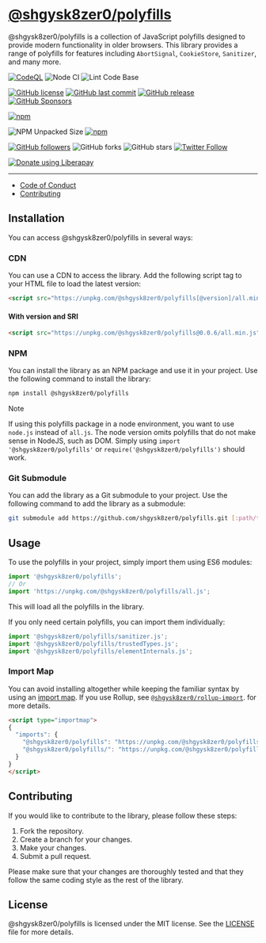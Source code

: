 # [@shgysk8zer0/polyfills](https://www.npmjs.com/package/@shgysk8zer0/rollup-import)

@shgysk8zer0/polyfills is a collection of JavaScript polyfills designed to provide
modern functionality in older browsers. This library provides a range of polyfills
for features including `AbortSignal`, `CookieStore`, `Sanitizer`, and many more.

[![CodeQL](https://github.com/shgysk8zer0/polyfills/actions/workflows/codeql-analysis.yml/badge.svg)](https://github.com/shgysk8zer0/polyfills/actions/workflows/codeql-analysis.yml)
![Node CI](https://github.com/shgysk8zer0/polyfills/workflows/Node%20CI/badge.svg)
![Lint Code Base](https://github.com/shgysk8zer0/polyfills/workflows/Lint%20Code%20Base/badge.svg)

[![GitHub license](https://img.shields.io/github/license/shgysk8zer0/polyfills.svg)](https://github.com/shgysk8zer0/polyfills/blob/master/LICENSE)
[![GitHub last commit](https://img.shields.io/github/last-commit/shgysk8zer0/polyfills.svg)](https://github.com/shgysk8zer0/polyfills/commits/master)
[![GitHub release](https://img.shields.io/github/release/shgysk8zer0/polyfills?logo=github)](https://github.com/shgysk8zer0/polyfills/releases)
[![GitHub Sponsors](https://img.shields.io/github/sponsors/shgysk8zer0?logo=github)](https://github.com/sponsors/shgysk8zer0)

[![npm](https://img.shields.io/npm/v/@shgysk8zer0/polyfills)](https://www.npmjs.com/package/@shgysk8zer0/polyfills)
<!-- ![node-current](https://img.shields.io/node/v/@shgysk8zer0/polyfills) -->
![NPM Unpacked Size](https://img.shields.io/npm/unpacked-size/%40shgysk8zer0%2Fpolyfills)
[![npm](https://img.shields.io/npm/dw/@shgysk8zer0/polyfills?logo=npm)](https://www.npmjs.com/package/@shgysk8zer0/polyfills)

[![GitHub followers](https://img.shields.io/github/followers/shgysk8zer0.svg?style=social)](https://github.com/shgysk8zer0)
![GitHub forks](https://img.shields.io/github/forks/shgysk8zer0/polyfills.svg?style=social)
![GitHub stars](https://img.shields.io/github/stars/shgysk8zer0/polyfills.svg?style=social)
[![Twitter Follow](https://img.shields.io/twitter/follow/shgysk8zer0.svg?style=social)](https://twitter.com/shgysk8zer0)

[![Donate using Liberapay](https://img.shields.io/liberapay/receives/shgysk8zer0.svg?logo=liberapay)](https://liberapay.com/shgysk8zer0/donate "Donate using Liberapay")
- - -

- [Code of Conduct](./.github/CODE_OF_CONDUCT.md)
- [Contributing](./.github/CONTRIBUTING.md)
<!-- - [Security Policy](./.github/SECURITY.md) -->

## Installation

You can access @shgysk8zer0/polyfills in several ways:

### CDN

You can use a CDN to access the library. Add the following script tag to your
HTML file to load the latest version:

```html
<script src="https://unpkg.com/@shgysk8zer0/polyfills[@version]/all.min.js"></script>
```

#### With version and SRI

```html
<script src="https://unpkg.com/@shgysk8zer0/polyfills@0.0.6/all.min.js" referrerpolicy="no-referrer" crossorigin="anonymous" integrity="sha384-xoY6kDRPTvbDfGdGA3S6Ercudev5mWGBWZIErLB38f7TeN6hV7zof6WBpzMdx/z0" fetchpriority="high" defer=""></script>
```

### NPM

You can install the library as an NPM package and use it in your project. Use
the following command to install the library:

```bash
npm install @shgysk8zer0/polyfills
```
> [!Note]
> If using this polyfills package in a node environment, you want to use `node.js` instead
> of `all.js`. The node version omits polyfills that do not make sense in NodeJS, such as DOM.
> Simply using `import '@shgysk8zer0/polyfills'` or `require('@shgysk8zer0/polyfills')` should work.

### Git Submodule

You can add the library as a Git submodule to your project. Use the following
command to add the library as a submodule:

```bash
git submodule add https://github.com/shgysk8zer0/polyfills.git [:path/to/destination]
```

## Usage

To use the polyfills in your project, simply import them using ES6 modules:

```javascript
import '@shgysk8zer0/polyfills';
// Or
import 'https://unpkg.com/@shgysk8zer0/polyfills/all.js';
```

This will load all the polyfills in the library.

If you only need certain polyfills, you can import them individually:

```javascript
import '@shgysk8zer0/polyfills/sanitizer.js';
import '@shgysk8zer0/polyfills/trustedTypes.js';
import '@shgysk8zer0/polyfills/elementInternals.js';
```

### Import Map

You can avoid installing altogether while keeping the familiar syntax by using
an [import map](https://developer.mozilla.org/en-US/docs/Web/HTML/Element/script/type/importmap).
If you use Rollup, see [`@shgysk8zer0/rollup-import`](https://www.npmjs.com/package/@shgysk8zer0/rollup-import).
for more details.

```html
<script type="importmap">
{
  "imports": {
    "@shgysk8zer0/polyfills": "https://unpkg.com/@shgysk8zer0/polyfills@0.0.6/all.min.js",
    "@shgysk8zer0/polyfills/": "https://unpkg.com/@shgysk8zer0/polyfills@0.0.6/",
  }
}
</script>
```

## Contributing

If you would like to contribute to the library, please follow these steps:

1. Fork the repository.
2. Create a branch for your changes.
3. Make your changes.
4. Submit a pull request.

Please make sure that your changes are thoroughly tested and that they follow the same coding style as the rest of the library.

## License

@shgysk8zer0/polyfills is licensed under the MIT license. See the [LICENSE](https://github.com/shgysk8zer0/polyfills/blob/master/LICENSE) file for more details.
